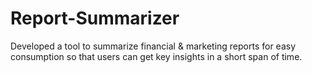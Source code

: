 # Report-Summarizer
Developed a tool to summarize financial &amp; marketing reports for easy consumption so that users can get key insights in a short span of time. 
